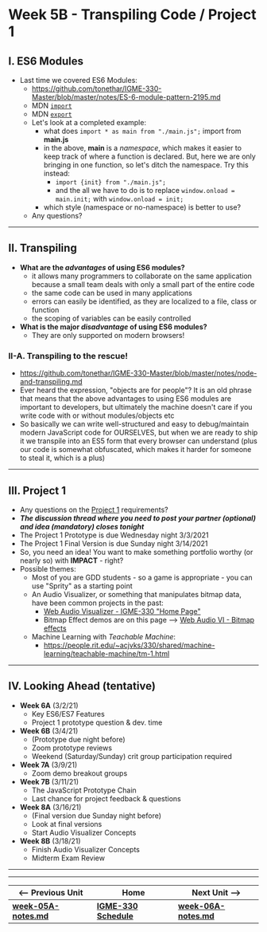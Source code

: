 # Week 5B - Transpiling Code / Project 1

## I. ES6 Modules

- Last time we covered ES6 Modules:
  - https://github.com/tonethar/IGME-330-Master/blob/master/notes/ES-6-module-pattern-2195.md
  - MDN [`import`](https://developer.mozilla.org/en-US/docs/Web/JavaScript/Reference/Statements/import)
  - MDN [`export`](https://developer.mozilla.org/en-US/docs/Web/JavaScript/Reference/Statements/export)
  - Let's look at a completed example:
    - what does `import * as main from "./main.js";` import from **main.js**
    - in the above, **main** is a *namespace*, which makes it easier to keep track of where a function is declared. But, here we are only bringing in one function, so let's ditch the namespace. Try this instead:
      - `import {init} from "./main.js";`
      - and the all we have to do is to replace `window.onload = main.init;` with `window.onload = init;`
    - which style (namespace or no-namespace) is better to use? 
  - Any questions?

<hr>

## II. Transpiling 
- **What are the *advantages* of using ES6 modules?**
  - it allows many programmers to collaborate on the same application because a small team deals with only a small part of the entire code
  - the same code can be used in many applications
  - errors can easily be identified, as they are localized to a file, class or function
  - the scoping of variables can be easily controlled
- **What is the major *disadvantage* of using ES6 modules?**
  - They are only supported on modern browsers!

### II-A. Transpiling to the rescue!
 - https://github.com/tonethar/IGME-330-Master/blob/master/notes/node-and-transpiling.md
 - Ever heard the expression, "objects are for people"? It is an old phrase that means that the above advantages to using ES6 modules are important to developers, but ultimately the machine doesn't care if you write code with or without modules/objects etc
 - So basically we can write well-structured and easy to debug/maintain modern JavaScript code for OURSELVES, but when we are ready to ship it we transpile into an ES5 form that every browser can understand (plus our code is somewhat obfuscated, which makes it harder for someone to steal it, which is a plus)

<hr>

## III. Project 1

- Any questions on the [Project 1](../projects/project-1.md) requirements?
- ***The discussion thread where you need to post your partner (optional) and idea (mandatory) closes tonight***
- The Project 1 Prototype is due Wednesday night 3/3/2021
- The Project 1 Final Version is due Sunday night 3/14/2021
- So, you need an idea! You want to make something portfolio worthy (or nearly so) with **IMPACT** - right?
- Possible themes:
  - Most of you are GDD students - so a game is appropriate - you can use "Sprity" as a starting point
  - An Audio Visualizer, or something that manipulates bitmap data, have been common projects in the past:
    - [Web Audio Visualizer - IGME-330 "Home Page"](https://github.com/tonethar/IGME-330-Master/blob/master/notes/web-audio-visualizer-home.md)
    - Bitmap Effect demos are on this page --> [Web Audio VI - Bitmap effects](https://github.com/tonethar/IGME-330-Master/blob/master/notes/demo-web-audio-6.md)
  - Machine Learning with *Teachable Machine*:
    - https://people.rit.edu/~acjvks/330/shared/machine-learning/teachable-machine/tm-1.html

<hr>

## IV. Looking Ahead (tentative)

- **Week 6A** (3/2/21)
  - Key ES6/ES7 Features
  - Project 1 prototype question & dev. time
- **Week 6B** (3/4/21)
  - (Prototype due night before)
  - Zoom prototype reviews
  - Weekend (Saturday/Sunday) crit group participation required
 - **Week 7A** (3/9/21)
   - Zoom demo breakout groups
 - **Week 7B** (3/11/21)
   - The JavaScript Prototype Chain
   - Last chance for project feedback & questions
 - **Week 8A** (3/16/21)
   - (Final version due Sunday night before)
   - Look at final versions
   - Start Audio Visualizer Concepts
 - **Week 8B** (3/18/21)
   - Finish Audio Visualizer Concepts
   - Midterm Exam Review

<!--
- Are you sick of writing all of your JS code in one file and jamming everything into the global scope? ***You should be!***
- Today we are going to look at how to implement the *ES6 Module Pattern*:
  - [ES6 Module Pattern Notes](https://github.com/tonethar/IGME-330-Master/blob/master/notes/ES-6-module-pattern-2195.md)
- Note: One of the requirements of Project 2 is to utilize the *ES6 Module Pattern*
-->

<hr><hr>

| <-- Previous Unit | Home | Next Unit -->
| --- | --- | --- 
| [**week-05A-notes.md**](week-05A-notes.md)     |  [**IGME-330 Schedule**](../schedule.md) | [**week-06A-notes.md**](week-06A-notes.md)
